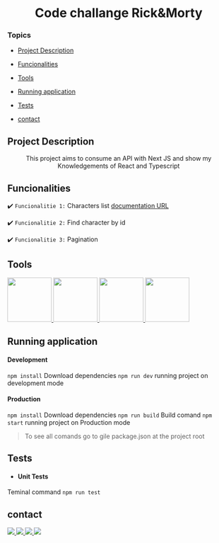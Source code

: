 <h1 align="center">Code challange Rick&Morty</h1>

### Topics

- [Project Description](#project-description)

- [Funcionalities](#Funcionalities)

- [Tools](#tools)

- [Running application](#running-application)

- [Tests](#Tests)

- [contact](#contact)

## Project Description

<p align="center">This project aims to consume an API with Next JS and show my
Knowledgements of React and Typescript</p>

## Funcionalities

:heavy_check_mark: `Funcionalitie 1:` Characters list
[documentation URL](#documentation-url)

:heavy_check_mark: `Funcionalitie 2:` Find character by id

:heavy_check_mark: `Funcionalitie 3:` Pagination


###

## Tools

<a href="https://nextjs.org/docs" target="_blank"> 
<img style="width:100px" src="https://cdn.jsdelivr.net/gh/devicons/devicon/icons/nextjs/nextjs-line.svg" />
</a>         
<a href="https://www.typescriptlang.org/docs/" target="_blank"> 
<img style="width:100px" src="https://cdn.jsdelivr.net/gh/devicons/devicon/icons/typescript/typescript-plain.svg" />
</a>      
<a href="https://developer.mozilla.org/en-US/docs/Web/JavaScript" target="_blank"> 
<img style="width:100px" src="https://cdn.jsdelivr.net/gh/devicons/devicon/icons/javascript/javascript-plain.svg" />
</a>    
<a href="https://reactjs.org/docs/getting-started.html" target="_blank"> 
<img style="width:100px" src="https://cdn.jsdelivr.net/gh/devicons/devicon/icons/react/react-original-wordmark.svg" />
</a>

###


## Running application


<h4>Development</h4>

`npm install` Download dependencies
`npm run dev` running project on development mode


<h4>Production</h4>

`npm install` Download dependencies
`npm run build` Build comand
`npm start` running project on Production mode


>To see all comands go to gile package.json at the project root

## Tests

- <h4>Unit Tests</h4>

 Teminal command `npm run test`


## contact

<a href = "https://wa.me/5511992067272" >
<img src="https://img.shields.io/badge/WhatsApp-25D366?style=for-the-badge&logo=whatsapp&logoColor=white" />
</a>

<a href = "mailto:contact.tainararodrigues@gmail.com" >
<img src="https://img.shields.io/badge/Gmail-D14836?style=for-the-badge&logo=gmail&logoColor=white" />
</a>

<a href = "https://www.linkedin.com/in/thaynara-rodrigues-1276a719a/" >
<img src="https://img.shields.io/badge/LinkedIn-0077B5?style=for-the-badge&logo=linkedin&logoColor=white" />
</a>

<a href = "https://github.com/ThaynaraCR" >
<img src="https://img.shields.io/badge/GitHub-100000?style=for-the-badge&logo=github&logoColor=white" />
</a>
